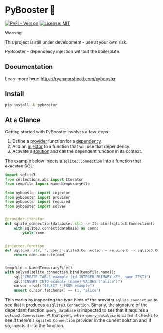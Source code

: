 # PyBooster 💉

[![PyPI - Version](https://img.shields.io/pypi/v/pybooster.svg)](https://pypi.org/project/pybooster)
[![License: MIT](https://img.shields.io/badge/License-MIT-yellow.svg)](https://opensource.org/licenses/MIT)

> [!WARNING]
> This project is still under development - use at your own risk.

PyBooster - dependency injection without the boilerplate.

## Documentation

Learn more here: https://ryanmorshead.com/pybooster

## Install

```bash
pip install -U pybooster
```

## At a Glance

Getting started with PyBooster involves a few steps:

1. Define a [provider](https://ryanmorshead.com/pybooster/concepts#providers) function
    for a [dependency](https://ryanmorshead.com/pybooster/conceptsd#dependencies).
1. Add an [injector](https://ryanmorshead.com/pybooster/conceptsd#injectors) to a
    function that will use that dependency.
1. Activate a [solution](https://ryanmorshead.com/pybooster/conceptsd#solutions) and
    call the dependent function in its context.

The example below injects a `sqlite3.Connection` into a function that executes SQL:

```python
import sqlite3
from collections.abc import Iterator
from tempfile import NamedTemporaryFile

from pybooster import injector
from pybooster import provider
from pybooster import required
from pybooster import solved


@provider.iterator
def sqlite_connection(database: str) -> Iterator[sqlite3.Connection]:
    with sqlite3.connect(database) as conn:
        yield conn


@injector.function
def sql(cmd: str, *, conn: sqlite3.Connection = required) -> sqlite3.Cursor:
    return conn.execute(cmd)


tempfile = NamedTemporaryFile()
with solved(sqlite_connection.bind(tempfile.name)):
    sql("CREATE TABLE example (id INTEGER PRIMARY KEY, name TEXT)")
    sql("INSERT INTO example (name) VALUES ('alice')")
    cursor = sql("SELECT * FROM example")
    assert cursor.fetchone() == (1, "alice")
```

This works by inspecting the type hints of the provider `sqlite_connection` to see that
it produces a `sqlite3.Connection`. Simarly, the signature of the dependant function
`query_database` is inspected to see that it requires a `sqlite3.Connection`. At that
point, when `query_database` is called it checks to see if there's a
`sqlite3.Connection` provider in the current solution and, if so, injects it into the
function.
